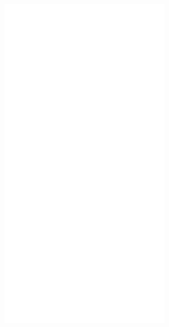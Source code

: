 <style>
    @import url('https://fonts.googleapis.com/css2?family=EB+Garamond&display=swap');
    @import url('https://fonts.googleapis.com/css2?family=Newsreader&display=swap');
    @import url('https://fonts.googleapis.com/css2?family=Cookie&display=swap');
    @import url('https://fonts.googleapis.com/css2?family=Cookie&family=Merienda+One&display=swap');
   

    .body
    {
        
    }


    @keyframes fadeInDown {
        from {
            opacity:0;
            transform: translatey(-10px);
        }
        to {
            opacity:1;
            transform: translatey(0);
        }
    }

    .header
    {
        text-align:center;
        display:block;
        /* margin-bottom:15px; */
        font-family: 'EB Garamond', serif;  
        animation-name:fadeInDown;
        animation-duration:1s;
        animation-delay:0.8s;
        animation-fill-mode:both;
       
    }

  




    .header a
    {
        color:darkslategrey;
        background:lightgreen;
        border:1.8px solid slategrey;
        padding:4px;
        border-radius:13px 0px 13px 0px;
        font-size:19px;
        transition:all ease-in 0.6s;
    }
    .header a:hover
    {
        text-decoration:none;
        color:black;
        border-color:darkslategrey;
    }

    .intro
    {
        display:flex;
        justify-content:center;
        min-height:300px;
        margin:0px auto 10px;
        flex-wrap:wrap;
        width:85%;
        box-sizing:border-box;
        border-top:1.5px solid #57595D;
        border-bottom:1.5px solid #57595D;
    }

    .intro > div
    {
        display:flex;
        justify-content:center;
        align-items:center;
        margin:5px;
    }

    @keyframes rotateInDownRight {
        0% {
        -webkit-transform-origin: right bottom;
        transform-origin: right bottom;
        -webkit-transform: rotate3d(0, 0, 1, 45deg);
        transform: rotate3d(0, 0, 1, 45deg);
        opacity: 0;
        }
        100% {
        -webkit-transform-origin: right bottom;
        transform-origin: right bottom;
        -webkit-transform: none;
        transform: none;
        opacity: 1;
        }
    } 

    .intro .content
    {
        width:65%;
        min-width:250px;
        font-family: 'Newsreader', serif;
        font-size:15px;
        color:white;
        animation-name:fadeIn;
        animation-duration:2.5s;
        animation-delay:8.5s;
        animation-fill-mode:forwards;
        animation-timing-function:ease-in-out;
        opacity:0.3;
        display:flex;
        flex-direction:column;
    }


    .intro .content .title
    {
        font-family: 'Cookie', cursive;
        font-size:25px;
    }

    .intro .content a
    {
        color:inherit;
    }

    .intro .content a:hover
    {
        text-decoration:none;
    }

    @keyframes fadeIn
    {
        0%
        {
            opacity:0.3;
        }
        100%
        {
            opacity:1;
        }
    }

    @keyframes rotateInDownLeft {
        0% {
       
        transform: rotate3d(0, 0, 1, -45deg);
        opacity: 0;
        }
        100% {
       
        transform: none;
        opacity: 1;
        }
    } 

    .intro .img-container
    {
        min-width:250px;
        min-height:100%;
        display:flex;
        justify-content:center;
        align-items:center;
        margin-right:30px;
        /* animation-name:rotateInDownLeft;
        animation-duration:2s;
        animation-delay:8s;
        animation-fill-mode:both; */
    }

    @media screen and (max-width:900px)
    {
        .intro .content
        {
            width:85%;
        }
    }
    .intro .img-container img
    {
        min-width:inherit;
        height:300px;
    }

    .horizontal
    {
        list-style: none;
        padding-left: 0px;
        margin: 0px;
    }

    .horizontal li
    {
        display: inline-block;
        margin:0px 8px 8px 0px;
    }



    .horizontal li a
    {
        cursor: pointer;
        color:#fd7777;
        text-decoration: none;
    }

    .center
    {
        text-align: center;
    }

    .social .social-icons{
        width: 55%;
        margin: auto;
      
    }

    .social .social-icons li{
        margin: 5px;
        animation-duration:2s;
        animation-delay:1.6s;
        animation-fill-mode:both;
    }

    @keyframes bounceInLeft {
        0%, 60%, 75%, 90%, 100% {
        -webkit-transition-timing-function: cubic-bezier(0.215, 0.610, 0.355, 1.000);
        transition-timing-function: cubic-bezier(0.215, 0.610, 0.355, 1.000);
        }
        0% {
        opacity: 0;
        -webkit-transform: translate3d(-3000px, 0, 0);
        transform: translate3d(-3000px, 0, 0);
        }
        60% {
        opacity: 1;
        -webkit-transform: translate3d(25px, 0, 0);
        transform: translate3d(25px, 0, 0);
        }
        75% {
        -webkit-transform: translate3d(-10px, 0, 0);
        transform: translate3d(-10px, 0, 0);
        }
        90% {
        -webkit-transform: translate3d(5px, 0, 0);
        transform: translate3d(5px, 0, 0);
        }
        100% {
        -webkit-transform: none;
        transform: none;
        }
  } 

    
    @keyframes bounceInRight {
        0%, 60%, 75%, 90%, 100% {
        transition-timing-function: cubic-bezier(0.215, 0.610, 0.355, 1.000);
        }
        0% {
        opacity: 0;
        transform: translate3d(3000px, 0, 0);
        }
        60% {
        opacity: 1;
        transform: translate3d(-25px, 0, 0);
        }
        75% {
        transform: translate3d(10px, 0, 0);
        }
        90% {
        transform: translate3d(-5px, 0, 0);
        }
        100% {
        transform: none;
        }
    } 


    @keyframes slideInUp {
        0% {
        -webkit-transform: translateY(100%);
        transform: translateY(100%);
        visibility: hidden;
        }
        100% {
        -webkit-transform: translateY(0);
        transform: translateY(0);
        visibility:visible;
        }
    } 


    .social .social-icons li a img
    {
        border-radius: 50%;
        padding: 5px;
        height:35px;
        width:35px;
        transition: all 0.8s ease-in-out;

    }

    .social .social-icons li a img:hover
    {

        box-shadow: 0px 0px 6px 4px lightgrey;
    }

    .social-icons li:nth-child(1)
    {
        
        animation-name:bounceInLeft;
        animation-duration:2.5s;
        animation-delay:5.5s;
    }

    .social-icons li:nth-child(2)
    {
        animation-name:bounceInLeft;
        animation-duration:2.5s;
        animation-delay:3.5s;
    }

     .social-icons li:nth-child(3)
    {
         animation-name:slideInUp;
        animation-duration:2.5s;
        animation-delay:2s;
    }

     .social-icons li:nth-child(4)
    {
        animation-name:bounceInRight;
        animation-duration:2.5s;
        animation-delay:3.5s;
    }

     .social-icons li:nth-child(5)
    {
        animation-name:bounceInRight;
        animation-duration:2.5s;
        animation-delay:5.5s;
    }

</style>

<div align="center">
	<br>
	<a href="https://raw.githubusercontent.com/JainManjari/JainManjari/master/README.md">
		<img src="header.svg" width="1000" height="1000">
	</a>
	<br>
</div>

<!-- <div class="body" >
     <h2 class="header animate__animated  animate__fadeInDown">
            Namaste! I am Manjari Jain <span style="font-family:serif;">-</span> <a href="http://www.thehindflora.com">TheHindFlora</a>
    </h2>
    <div id="butter" class="social">
			<ul class="horizontal center social-icons">
					<li > <a href="https://www.linkedin.com/in/manjari-jain-3399b613a/" target="_blank"> 
                         <img src="https://img.icons8.com/fluent/48/000000/linkedin.png"/></a>
                    </li>
					<li> <a href="mailto:manjarijain98@gmail.com" target="_blank"> 
                         <img src="https://img.icons8.com/fluent/48/000000/gmail.png"/></a>
                    </li>
					<li> <a href="https://www.instagram.com/thehindflora/" target="-_blank"> 
                         <img src="https://img.icons8.com/fluent/48/000000/instagram-new.png"/></a>
                    </li>
					<li> <a href="https://www.quora.com/profile/Manjari-Jain-4" target="-_blank"> 
                         <img src="https://img.icons8.com/doodle/48/000000/quora.png"/></a>
                    </li>
		            <li> <a href="https://github.com/JainManjari?tab=repositories" target="-_blank"> 
                         <img src="https://img.icons8.com/material-sharp/48/000000/github.png"/></a>
                    </li>		
	        </ul>
	</div>
    <div class="intro">
        <div class="img-container">
           <img src="designer.gif">
       </div>
       <div class="content">
             <h3 class="title">
                  UX/UI Designer <span style="font-size:32px;">|</span> Backend Developer <span style="font-size:32px;">|</span> Data Scientist
             </h3>
             <br>
             <div>
                I am a <span style="font-weight:bolder;">
                        <img src="https://img.icons8.com/color/48/000000/stack-of-paper.png" style="height:22px;"/> <span style="border-bottom:2px solid #4666FF">MERN Stack Coder</span>
                       </span> 
                who loves to build and design optimal websites. I have created a proper working social media site from scratch: 
                <a href="http://www.skyinyou.com" style="font-family: 'Merienda One', cursive;">
                    <img src="https://img.icons8.com/doodle/48/000000/internet--v1.png" style="height:22px;"/> 
                    <span style="border-bottom:2px solid #4666FF;">Skyinyou</span>
                </a>.
             </div>
             <div style="margin-top:5px">
                   I also have explored the dimension of <span style="font-weight:bolder;">
                        <img src="https://img.icons8.com/nolan/64/robot-3.png" style="height:22px;"/> <span style="border-bottom:2px solid #4666FF">Data Science & ML</span>
                       </span>. Due to this, I have worked on innumerate projects such as Web Scrapping, Prediction Models, Movie Recommendation Systems, Face Recognition, Pokemon Classification, Snapchat Filters, etc.,
             </div>
             <div style="margin-top:5px">
                 I have completed my B. Tech (ECE) from VIT, Vellore, with a 9.23/10 CGPA in 2020. I was the
                 <span style="font-weight:bolder;">
                        <span style="border-bottom:2px solid #4666FF;">recipient of a scholarship</span>
                        <img src="https://img.icons8.com/color/48/000000/graduation-cap.png" style="height:22px;"/> 
                       </span> 
                 for my excellent academic performance for all 4 years. 
             </div>
             <div style="margin:5px 0px 10px;">
                 I am currently working with 
                 <span style="font-weight:bolder;">
                       <img src="https://img.icons8.com/fluent/48/000000/bank-of-america.png" style="height:22px;"/> 
                       <span style="border-bottom:2px solid #4666FF;"> Bank of America</span>
                 </span>
                  as a Software Engineer. In Feb'21, I was lauded with the Bronze Medal-Internationally for my team efforts. My present role is concerned with the UI development of applications using React.
             </div>
       </div>
    </div>
    <div>
        <a href="https://github.com/JainManjari">
            <img src="https://github-readme-stats.vercel.app/api/top-langs/?username=JainManjari&layout=compact&show_icons=true&theme=buefy" />
        </a>
        <a href="https://github.com/JainManjari">
            <img src="https://github-readme-stats.vercel.app/api?username=JainManjari&hide=prs&layout=compact&show_icons=true&theme=buefy" />
        </a>
    </div>
</div> -->

